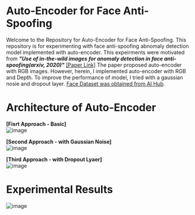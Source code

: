 # Auto-Encoder for Face Anti-Spoofing

Welcome to the Repository for Auto-Encoder for Face Anti-Spoofing. This repository is for experimenting with face anti-spoofing abnomaly detection model implemented with auto-encoder. This expeirments were motivated from ***"Use of in-the-wild images for anomaly detection in face anti-spoofing(arxiv, 2020)"*** [[Paper Link]](https://arxiv.org/abs/2006.10626) The paper proposed auto-encoder with RGB images. However, herein, I implemented auto-encoder with RGB and Depth. To improve the performance of model, I tried with a gaussian nosie and dropout layer. [Face Dataset was obtained from AI Hub](https://aihub.or.kr/aihubdata/data/view.do?currMenu=115&topMenu=100&aihubDataSe=realm&dataSetSn=161).


# Architecture of Auto-Encoder

**[Fisrt Approach - Basic]**    
![image](https://user-images.githubusercontent.com/14557402/217779716-89252d2b-bc26-4661-8736-601a330ffb7d.png)

**[Second Approach - with Gaussian Noise]**    
![image](https://user-images.githubusercontent.com/14557402/217779947-20fc52e7-5312-4bc0-a64e-05db4bb91b76.png)

**[Third Approach - with Dropout Lyaer]**    
![image](https://user-images.githubusercontent.com/14557402/217779992-121f012d-8316-46f3-90f5-1d0392d16499.png)

# Experimental Results

![image](https://user-images.githubusercontent.com/14557402/217780270-c0041ca2-b749-4bee-8bf0-82ec898361b6.png)

